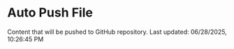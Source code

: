 # Auto Push File

Content that will be pushed to GitHub repository.
Last updated: 06/28/2025, 10:26:45 PM